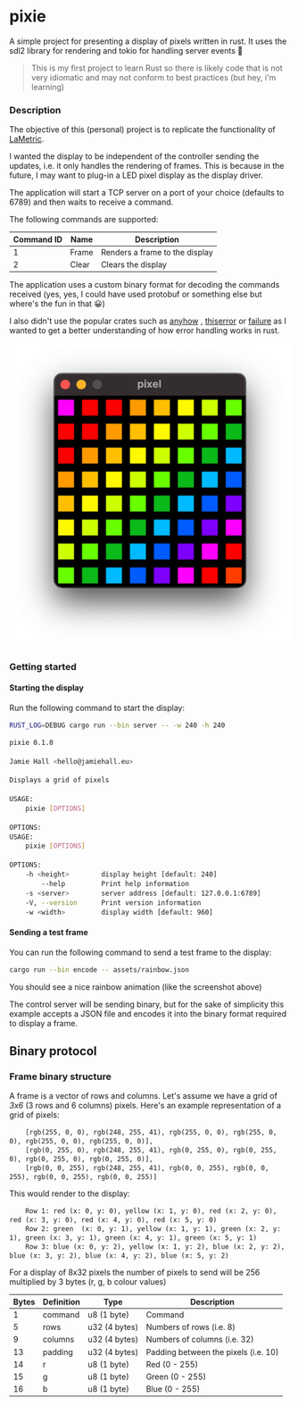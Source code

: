 # pixie

A simple project for presenting a display of pixels written in rust. It uses the sdl2 library for rendering and tokio
for handling server events 🦀


> This is my first project to learn Rust so there is likely code that is not very idiomatic and may not conform to best practices (but hey, i'm learning)

### Description

The objective of this (personal) project is to replicate the functionality of [LaMetric](https://lametric.com/en-US).

I wanted the display to be independent of the controller sending the updates, i.e. it only handles the rendering of
frames. This is because in the future, I may want to plug-in a LED pixel display as the display driver.

The application will start a TCP server on a port of your choice (defaults to 6789) and then waits to receive a command.

The following commands are supported:

| Command ID | Name    | Description                    |           
| ---------- | ------- | ------------------------------ |
| 1          | Frame   | Renders a frame to the display |
| 2          | Clear   | Clears the display             |

The application uses a custom binary format for decoding the commands received (yes, yes, I could have used protobuf or
something else but where's the fun in that 😀)

I also didn't use the popular crates such as [anyhow](https://lib.rs/crates/anyhow)
, [thiserror](https://lib.rs/crates/thiserror) or  [failure](https://lib.rs/crates/failure) as I wanted to get a better
understanding of how error handling works in rust.

![Screenshot](assets/screenshot.png?raw=true)

### Getting started

#### Starting the display

Run the following command to start the display:

```bash
RUST_LOG=DEBUG cargo run --bin server -- -w 240 -h 240
```

```bash
pixie 0.1.0

Jamie Hall <hello@jamiehall.eu>

Displays a grid of pixels

USAGE:
    pixie [OPTIONS]

OPTIONS:
USAGE:
    pixie [OPTIONS]

OPTIONS:
    -h <height>        display height [default: 240]
        --help         Print help information
    -s <server>        server address [default: 127.0.0.1:6789]
    -V, --version      Print version information
    -w <width>         display width [default: 960]


```

#### Sending a test frame

You can run the following command to send a test frame to the display:

```bash
cargo run --bin encode -- assets/rainbow.json
```

You should see a nice rainbow animation (like the screenshot above)

The control server will be sending binary, but for the sake of simplicity this example accepts a JSON file and encodes
it into the binary format required to display a frame.

## Binary protocol

### Frame binary structure

A frame is a vector of rows and columns. Let's assume we have a grid of _3x6_ (3 rows and 6 columns) pixels. Here's an
example representation of a grid of pixels:

```
    [rgb(255, 0, 0), rgb(248, 255, 41), rgb(255, 0, 0), rgb(255, 0, 0), rgb(255, 0, 0), rgb(255, 0, 0)],
    [rgb(0, 255, 0), rgb(248, 255, 41), rgb(0, 255, 0), rgb(0, 255, 0), rgb(0, 255, 0), rgb(0, 255, 0)],
    [rgb(0, 0, 255), rgb(248, 255, 41), rgb(0, 0, 255), rgb(0, 0, 255), rgb(0, 0, 255), rgb(0, 0, 255)]
```

This would render to the display:

```
    Row 1: red (x: 0, y: 0), yellow (x: 1, y: 0), red (x: 2, y: 0), red (x: 3, y: 0), red (x: 4, y: 0), red (x: 5, y: 0) 
    Row 2: green  (x: 0, y: 1), yellow (x: 1, y: 1), green (x: 2, y: 1), green (x: 3, y: 1), green (x: 4, y: 1), green (x: 5, y: 1)
    Row 3: blue (x: 0, y: 2), yellow (x: 1, y: 2), blue (x: 2, y: 2), blue (x: 3, y: 2), blue (x: 4, y: 2), blue (x: 5, y: 2)
```

For a display of 8x32 pixels the number of pixels to send will be 256 multiplied by 3 bytes (r, g, b colour values)

| Bytes | Definition | Type                     | Description                  |
| ----- | ---------- | ------------------------ | ---------------------------- |
| 1     | command    | u8 (1 byte)              | Command                      |
| 5     | rows       | u32 (4 bytes)  | Numbers of rows (i.e. 8)     |
| 9     | columns    | u32  (4 bytes) | Numbers of columns (i.e. 32) |
| 13     | padding    | u32  (4 bytes) | Padding between the pixels (i.e. 10) |
| 14    | r          | u8 (1 byte)              | Red (0 - 255)                |
| 15    | g          | u8 (1 byte)              | Green (0 - 255)              |
| 16    | b          | u8 (1 byte)              | Blue (0 - 255)               |
